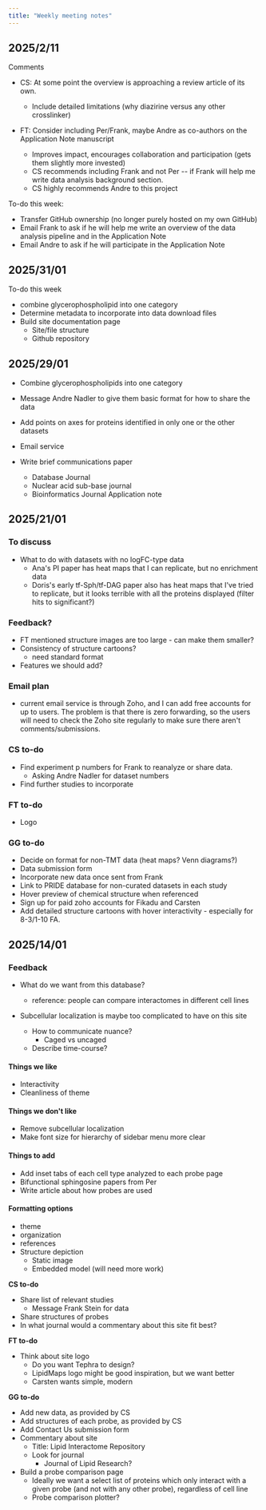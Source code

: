 ```yaml
---
title: "Weekly meeting notes"
---
```

## 2025/2/11

Comments

- CS: At some point the overview is approaching a review article of its own.
  - Include detailed limitations (why diazirine versus any other crosslinker)

- FT: Consider including Per/Frank, maybe Andre as co-authors on the Application Note manuscript
  - Improves impact, encourages collaboration and participation (gets them slightly more invested)
  - CS recommends including Frank and not Per -- if Frank will help me write data analysis background section.
  - CS highly recommends Andre to this project

To-do this week:

- Transfer GitHub ownership (no longer purely hosted on my own GitHub)
- Email Frank to ask if he will help me write an overview of the data analysis pipeline and in the Application Note
- Email Andre to ask if he will participate in the Application Note

## 2025/31/01

To-do this week

- combine glycerophospholipid into one category
- Determine metadata to incorporate into data download files
- Build site documentation page
  - Site/file structure
  - Github repository

## 2025/29/01

- Combine glycerophospholipids into one category
- Message Andre Nadler to give them basic format for how to share the data
- Add points on axes for proteins identified in only one or the other datasets
- Email service

- Write brief communications paper
  - Database Journal
  - Nuclear acid sub-base journal
  - Bioinformatics Journal Application note

## 2025/21/01

### To discuss

- What to do with datasets with no logFC-type data
  - Ana's PI paper has heat maps that I can replicate, but no enrichment data
  - Doris's early tf-Sph/tf-DAG paper also has heat maps that I've tried to replicate, but it looks terrible with all the proteins displayed (filter hits to significant?)
  
### Feedback?

- FT mentioned structure images are too large - can make them smaller?
- Consistency of structure cartoons?
  - need standard format
- Features we should add?

### Email plan

- current email service is through Zoho, and I can add free accounts for up to users. The problem is that there is zero forwarding, so the users will need to check the Zoho site regularly to make sure there aren't comments/submissions.

### CS to-do

- Find experiment p numbers for Frank to reanalyze or share data.
  - Asking Andre Nadler for dataset numbers
- Find further studies to incorporate

### FT to-do

- Logo

### GG to-do

- Decide on format for non-TMT data (heat maps? Venn diagrams?)
- Data submission form
- Incorporate new data once sent from Frank
- Link to PRIDE database for non-curated datasets in each study
- Hover preview of chemical structure when referenced
- Sign up for paid zoho accounts for Fikadu and Carsten
- Add detailed structure cartoons with hover interactivity - especially for 8-3/1-10 FA.

## 2025/14/01

### Feedback

- What do we want from this database?
  - reference: people can compare interactomes in different cell lines

- Subcellular localization is maybe too complicated to have on this site
  - How to communicate nuance?
    - Caged vs uncaged
  - Describe time-course?

#### Things we like

- Interactivity
- Cleanliness of theme

#### Things we don't like

- Remove subcellular localization
- Make font size for hierarchy of sidebar menu more clear

#### Things to add

- Add inset tabs of each cell type analyzed to each probe page
- Bifunctional sphingosine papers from Per
- Write article about how probes are used

#### Formatting options

- theme
- organization
- references
- Structure depiction
  - Static image
  - Embedded model (will need more work)

**CS to-do**

- Share list of relevant studies
  - Message Frank Stein for data
- Share structures of probes
- In what journal would a commentary about this site fit best?

**FT to-do**

- Think about site logo
  - Do you want Tephra to design?
  - LipidMaps logo might be good inspiration, but we want better
  - Carsten wants simple, modern

**GG to-do**

- Add new data, as provided by CS
- Add structures of each probe, as provided by CS
- Add Contact Us submission form
- Commentary about site
  - Title: Lipid Interactome Repository
  - Look for journal
    - Journal of Lipid Research?
- Build a probe comparison page
  - Ideally we want a select list of proteins which only interact with a given probe (and not with any other probe), regardless of cell line
  - Probe comparison plotter?
